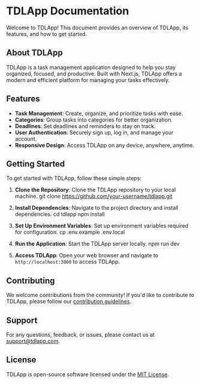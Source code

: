 # TDLApp Documentation

Welcome to TDLApp! This document provides an overview of TDLApp, its features, and how to get started.

## About TDLApp

TDLApp is a task management application designed to help you stay organized, focused, and productive. Built with Next.js, TDLApp offers a modern and efficient platform for managing your tasks effectively.

## Features

- **Task Management**: Create, organize, and prioritize tasks with ease.
- **Categories**: Group tasks into categories for better organization.
- **Deadlines**: Set deadlines and reminders to stay on track.
- **User Authentication**: Securely sign up, log in, and manage your account.
- **Responsive Design**: Access TDLApp on any device, anywhere, anytime.

## Getting Started

To get started with TDLApp, follow these simple steps:

1. **Clone the Repository**: Clone the TDLApp repository to your local machine.
   git clone https://github.com/your-username/tdlapp.git

2. **Install Dependencies**: Navigate to the project directory and install dependencies.
   cd tdlapp
   npm install

3. **Set Up Environment Variables**: Set up environment variables required for configuration.
   cp .env.example .env.local

4. **Run the Application**: Start the TDLApp server locally.
   npm run dev

5. **Access TDLApp**: Open your web browser and navigate to `http://localhost:3000` to access TDLApp.

## Contributing

We welcome contributions from the community! If you'd like to contribute to TDLApp, please follow our [contribution guidelines](CONTRIBUTING.md).

## Support

For any questions, feedback, or issues, please contact us at [support@tdlapp.com](mailto:support@tdlapp.com).

## License

TDLApp is open-source software licensed under the [MIT License](LICENSE).
